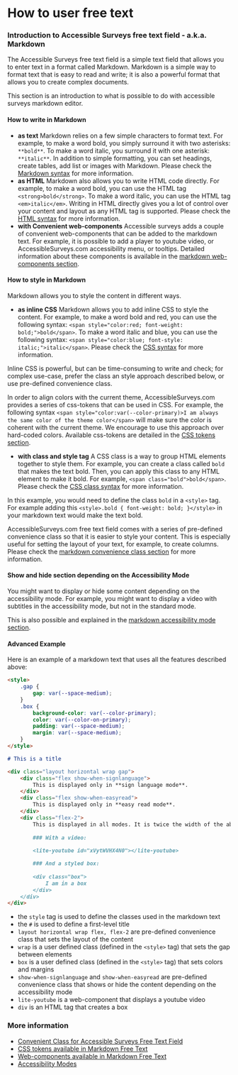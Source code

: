 # How to user free text

### Introduction to Accessible Surveys free text field - a.k.a. Markdown

The Accessible Surveys free text field is a simple text field that allows you to enter text in a format called Markdown. Markdown is a simple way to format text that is easy to read and write; it is also a powerful format that allows you to create complex documents.

This section is an introduction to what is possible to do with accessible surveys markdown editor.

#### How to write in Markdown

* **as text** Markdown relies on a few simple characters to format text. For example, to make a word bold, you simply surround it with two asterisks: `**bold**`. To make a word italic, you surround it with one asterisk: `**italic**`. In addition to simple formatting, you can set headings, create tables, add list or images with Markdown. Please check the [Markdown syntax](https://www.markdownguide.org/basic-syntax/) for more information.
* **as HTML** Markdown also allows you to write HTML code directly. For example, to make a word bold, you can use the HTML tag `<strong>bold</strong>`. To make a word italic, you can use the HTML tag `<em>italic</em>`. Writing in HTML directly gives you a lot of control over your content and layout as any HTML tag is supported. Please check the [HTML syntax](https://www.w3schools.com/html/default.asp) for more information.
* **with Convenient web-components** Accessible surveys adds a couple of convenient web-components that can be added to the markdown text. For example, it is possible to add a player to youtube video, or AccessibleSurveys.com accessibility menu, or tooltips. Detailed information about these components is available in the [markdown web-components section](md-web-components.md).

#### How to style in Markdown

Markdown allows you to style the content in different ways.

* **as inline CSS** Markdown allows you to add inline CSS to style the content. For example, to make a word bold and red, you can use the following syntax: `<span style="color:red; font-weight: bold;">bold</span>`. To make a word italic and blue, you can use the following syntax: `<span style="color:blue; font-style: italic;">italic</span>`. Please check the [CSS syntax](https://www.w3schools.com/css/default.asp) for more information.

Inline CSS is powerful, but can be time-consuming to write and check; for complex use-case, prefer the class an style approach described below, or use pre-defined convenience class.

In order to align colors with the current theme, AccessibleSurveys.com provides a series of css-tokens that can be used in CSS. For example, the following syntax `<span style="color:var(--color-primary)>I am always the same color of the theme color</span>` will make sure the color is coherent with the current theme. We encourage to use this approach over hard-coded colors. Available css-tokens are detailed in the [CSS tokens section](md-css-tokens.md).

* **with class and style tag** A CSS class is a way to group HTML elements together to style them. For example, you can create a class called `bold` that makes the text bold. Then, you can apply this class to any HTML element to make it bold. For example, `<span class="bold">bold</span>`. Please check the [CSS class syntax](https://www.w3schools.com/css/css\_howto.asp) for more information.

In this example, you would need to define the class `bold` in a `<style>` tag. For example adding this `<style>.bold { font-weight: bold; }</style>` in your markdown text would make the text bold.

AccessibleSurveys.com free text field comes with a series of pre-defined convenience class so that it is easier to style your content. This is especially useful for setting the layout of your text, for example, to create columns. Please check the [markdown convenience class section](md-convenience-class.md) for more information.

#### Show and hide section depending on the Accessibility Mode

You might want to display or hide some content depending on the accessibility mode. For example, you might want to display a video with subtitles in the accessibility mode, but not in the standard mode.

This is also possible and explained in the [markdown accessibility mode section](md-accessibility-mode.md).

#### Advanced Example

Here is an example of a markdown text that uses all the features described above:

```markdown
<style>
	.gap {
		gap: var(--space-medium);
	}
	.box {
		background-color: var(--color-primary);
		color: var(--color-on-primary);
		padding: var(--space-medium);
		margin: var(--space-medium);
	}
</style>

# This is a title

<div class="layout horizontal wrap gap">
	<div class="flex show-when-signlanguage">
		This is displayed only in **sign language mode**.
	</div>
	<div class="flex show-when-easyread">
		This is displayed only in **easy read mode**.
	</div>
	<div class="flex-2">
		This is displayed in all modes. It is twice the width of the above elements
		
		### With a video:
		
		<lite-youtube id="xVytWVHX4N0"></lite-youtube>

		### And a styled box: 
		
		<div class="box">
			I am in a box
		</div>
	</div>
</div>

```

* the `style` tag is used to define the classes used in the markdown text
* the `#` is used to define a first-level title
* `layout horizontal wrap flex, flex-2` are pre-defined convenience class that sets the layout of the content
* `wrap` is a user defined class (defined in the `<style>` tag) that sets the gap between elements
* `box` is a user defined class (defined in the `<style>` tag) that sets colors and margins
* `show-when-signlanguage` and `show-when-easyread` are pre-defined convenience class that shows or hide the content depending on the accessibility mode
* `lite-youtube` is a web-component that displays a youtube video
* `div` is an HTML tag that creates a box

### More information

* [Convenient Class for Accessible Surveys Free Text Field](convenient-class-for-accessible-surveys-free-text-field.md)
* [CSS tokens available in Markdown Free Text](css-tokens-available-in-markdown-free-text.md)
* [Web-components available in Markdown Free Text](web-components-available-in-markdown-free-text.md)
* [Accessibility Modes](accessibility-mode.md)
